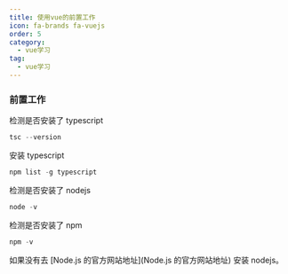 ```yaml
---
title: 使用vue的前置工作
icon: fa-brands fa-vuejs
order: 5
category:
  - vue学习
tag:
  - vue学习
---
```






### 前置工作

检测是否安装了 typescript

```powershell
tsc --version
```

安装 typescript

```powershell
npm list -g typescript
```

检测是否安装了 nodejs
```powershell
node -v
```

检测是否安装了 npm

```powershell
npm -v
```

如果没有去 [Node.js 的官方网站地址](Node.js 的官方网站地址) 安装 nodejs。


